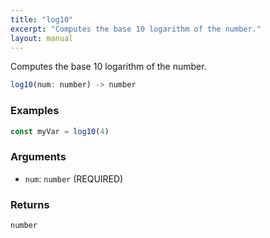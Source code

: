 ```yaml
---
title: "log10"
excerpt: "Computes the base 10 logarithm of the number."
layout: manual
---
```


Computes the base 10 logarithm of the number.



```js
log10(num: number) -> number
```

### Examples

```js
const myVar = log10(4)
```

### Arguments

* `num`: `number` (REQUIRED)

### Returns

`number`



